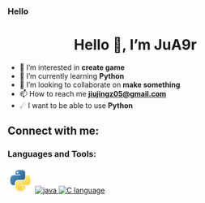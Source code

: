 ### Hello

<h1 align="center">Hello 👋, I’m JuA9r</h1>

- 👀 I’m interested in **create game**
- 🌱 I’m currently learning **Python**
- 💞️ I’m looking to collaborate on **make something**
- 📫 How to reach me **jiujingz05@gmail.com**
- ☄ I want to be able to use **Python**

<h2 align="left">Connect with me:</h2>
<p align="left">
</p>

<h3 align="left">Languages and Tools:</h3>
<p align="left"> <a href="https://www.python.org" target="_blank" rel="noreferrer"> 
  <img src="https://raw.githubusercontent.com/devicons/devicon/master/icons/python/python-original.svg" 
    alt="python" width="50" height="50"/></a>
<a href="https://www.java.com/ja/" target="_blank" rel="noreferrer">
    <img src="https://github.com/JuA9r/JuA9r/assets/152825107/f0fd5c05-6a4b-4ab1-b73d-51e278eff8ee"
      alt="java" width="50" height="50">
<a href="https://ja.wikipedia.org/wiki/C%E8%A8%80%E8%AA%9E" target="_blank" rel="noreferrer">
  <img scr="https://github.com/JuA9r/JuA9r/assets/152825107/545fbb5e-23f9-4799-bbf5-32c330c70cab"
    alt="C language" width="50" height="50">
</p>
